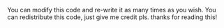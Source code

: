 You can modify this code and re-write it as many times as
you wish. You can redistribute this code, just give me credit
pls. thanks for reading this!